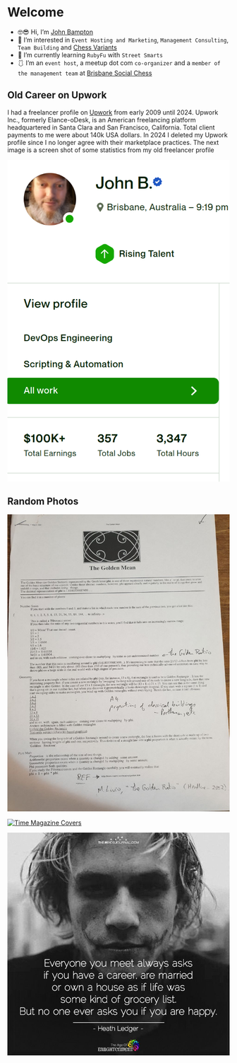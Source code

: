 # Welcome

- 🤓😎 Hi, I’m [John Bampton](https://github.com/jbampton)
- 💼 I’m interested in `Event Hosting and Marketing`, `Management Consulting`, `Team Building` and [Chess Variants](https://en.wikipedia.org/wiki/List_of_chess_variants)
- 💎 I’m currently learning `RubyFu` with `Street Smarts`
- 🩱 I’m an `event host`, a meetup dot com `co-organizer` and a `member of the management team` at [Brisbane Social Chess](https://github.com/brisbanesocialchess)

## Old Career on Upwork

I had a freelancer profile on [Upwork](https://en.wikipedia.org/wiki/Upwork) from early 2009 until 2024.
Upwork Inc., formerly Elance-oDesk, is an American freelancing platform headquartered in Santa Clara and San Francisco, California.
Total client payments to me were about 140k USA dollars.
In 2024 I deleted my Upwork profile since I no longer agree with their marketplace practices.
The next image is a screen shot of some statistics from my old freelancer profile

[![Upwork freelancer statistics](images/old-upwork-profile-mobile-picture.png)](#)

## Random Photos

[![The Golden Mean](images/golden-mean.jpg)](https://en.wikipedia.org/wiki/Golden_ratio)

[![Time Magazine Covers](images/time-covers.jpg)](https://time.com/)

[![Heath Ledger](images/heath-ledger.jpg)](https://en.wikipedia.org/wiki/Heath_Ledger)
